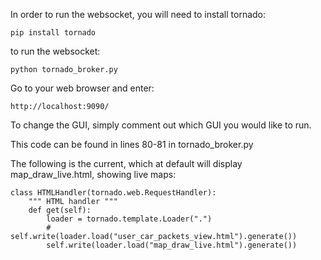 In order to run the websocket, you will need to install tornado:

    pip install tornado

to run the websocket:

    python tornado_broker.py

Go to your web browser and enter:

    http://localhost:9090/






To change the GUI, simply comment out which GUI you would like to run.

This code can be found in lines 80-81 in tornado_broker.py

The following is the current, which at default will display map_draw_live.html, showing live maps:


    class HTMLHandler(tornado.web.RequestHandler):
        """ HTML handler """
        def get(self):
            loader = tornado.template.Loader(".")
            # self.write(loader.load("user_car_packets_view.html").generate())
            self.write(loader.load("map_draw_live.html").generate())
